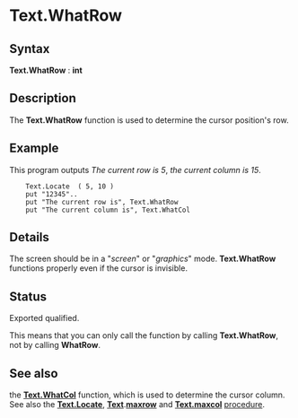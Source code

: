 
# Text.WhatRow

## Syntax
**Text.WhatRow** : **int**

## Description
The **Text.WhatRow** function is used to determine the cursor position's row.


## Example
This program outputs _The current row is 5_, _the current column is 15_.

        Text.Locate  ( 5, 10 )
        put "12345"..
        put "The current row is", Text.WhatRow
        put "The current column is", Text.WhatCol
## Details
The screen should be in a "_screen_" or "_graphics_" mode. **Text.WhatRow** functions properly even if the cursor is invisible.


## Status
Exported qualified.

This means that you can only call the function by calling **Text.WhatRow**, not by calling **WhatRow**.


## See also
the **[Text.WhatCol](text_whatcol.html)** function, which is used to determine the cursor column. See also the **[Text.Locate](text_locate.html)**, **[Text](textmodule.html)**.**[maxrow](maxrow.html)** and **[Text.maxcol](text_maxcol.html)** [procedure](procedure.html).

